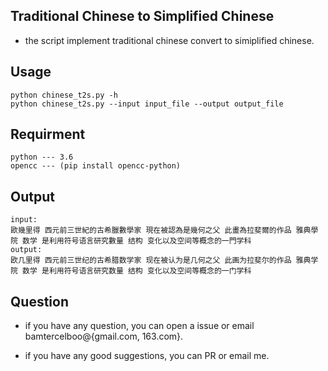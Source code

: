 
## Traditional Chinese to Simplified Chinese ##

- the script implement traditional chinese convert to simiplified chinese.

## Usage ##
	python chinese_t2s.py -h
	python chinese_t2s.py --input input_file --output output_file

## Requirment ##
	python --- 3.6
	opencc --- (pip install opencc-python)

## Output ##
	input:
	歐幾里得 西元前三世紀的古希臘數學家 現在被認為是幾何之父 此畫為拉斐爾的作品 雅典學院 数学 是利用符号语言研究數量 结构 变化以及空间等概念的一門学科
	output:
	欧几里得 西元前三世纪的古希腊数学家 现在被认为是几何之父 此画为拉斐尔的作品 雅典学院 数学 是利用符号语言研究数量 结构 变化以及空间等概念的一门学科
	
## Question ##

- if you have any question, you can open a issue or email bamtercelboo@{gmail.com, 163.com}.

- if you have any good suggestions, you can PR or email me.







